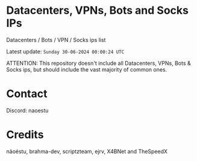 # Datacenters, VPNs, Bots and Socks IPs
 
Datacenters / Bots / VPN / Socks ips list

Latest update: `Sunday 30-06-2024 00:00:24 UTC` 

ATTENTION: This repository doesn't include all Datacenters, VPNs, Bots & Socks ips, 
but should include the vast majority of common ones.

# Contact
Discord: naoestu

# Credits
nãoéstu, brahma-dev, scriptzteam, ejrv, X4BNet and TheSpeedX
